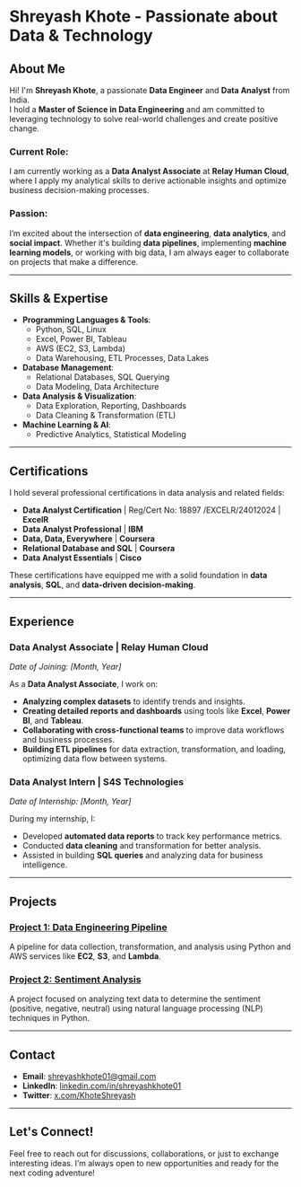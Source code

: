 # Shreyash Khote - Passionate about Data & Technology

## About Me
Hi! I'm **Shreyash Khote**, a passionate **Data Engineer** and **Data Analyst** from India.  
I hold a **Master of Science in Data Engineering** and am committed to leveraging technology to solve real-world challenges and create positive change.

### Current Role:
I am currently working as a **Data Analyst Associate** at **Relay Human Cloud**, where I apply my analytical skills to derive actionable insights and optimize business decision-making processes.

### Passion:
I’m excited about the intersection of **data engineering**, **data analytics**, and **social impact**. Whether it's building **data pipelines**, implementing **machine learning models**, or working with big data, I am always eager to collaborate on projects that make a difference.

---

## Skills & Expertise
- **Programming Languages & Tools**:
  - Python, SQL, Linux
  - Excel, Power BI, Tableau
  - AWS (EC2, S3, Lambda)
  - Data Warehousing, ETL Processes, Data Lakes
- **Database Management**:
  - Relational Databases, SQL Querying
  - Data Modeling, Data Architecture
- **Data Analysis & Visualization**:
  - Data Exploration, Reporting, Dashboards
  - Data Cleaning & Transformation (ETL)
- **Machine Learning & AI**:
  - Predictive Analytics, Statistical Modeling

---

## Certifications

I hold several professional certifications in data analysis and related fields:

- **Data Analyst Certification** | Reg/Cert No: 18897 /EXCELR/24012024 | **ExcelR**
- **Data Analyst Professional** | **IBM**
- **Data, Data, Everywhere** | **Coursera**
- **Relational Database and SQL** | **Coursera**
- **Data Analyst Essentials** | **Cisco**

These certifications have equipped me with a solid foundation in **data analysis**, **SQL**, and **data-driven decision-making**.

---

## Experience

### Data Analyst Associate | **Relay Human Cloud**
*Date of Joining: [Month, Year]*

As a **Data Analyst Associate**, I work on:
- **Analyzing complex datasets** to identify trends and insights.
- **Creating detailed reports and dashboards** using tools like **Excel**, **Power BI**, and **Tableau**.
- **Collaborating with cross-functional teams** to improve data workflows and business processes.
- **Building ETL pipelines** for data extraction, transformation, and loading, optimizing data flow between systems.

### Data Analyst Intern | **S4S Technologies**
*Date of Internship: [Month, Year]*

During my internship, I:
- Developed **automated data reports** to track key performance metrics.
- Conducted **data cleaning** and transformation for better analysis.
- Assisted in building **SQL queries** and analyzing data for business intelligence.

---

## Projects

### [Project 1: Data Engineering Pipeline]([https://github.com/yourusername/project1](https://github.com/Shreyas-kh/Olist-E-commerce-Platform-Analysis-))
A pipeline for data collection, transformation, and analysis using Python and AWS services like **EC2**, **S3**, and **Lambda**.

### [Project 2: Sentiment Analysis]([https://github.com/your-username/sentiment-analysis](https://github.com/users/Shreyas-kh/projects/1))
A project focused on analyzing text data to determine the sentiment (positive, negative, neutral) using natural language processing (NLP) techniques in Python.

---

## Contact

- **Email**: [shreyashkhote01@gmail.com](mailto:shreyashkhote01@gmail.com)
- **LinkedIn**: [linkedin.com/in/shreyashkhote01](https://www.linkedin.com/in/shreyashkhote01)
- **Twitter**: [x.com/KhoteShreyash](https://x.com/KhoteShreyash)

---

## Let's Connect!

Feel free to reach out for discussions, collaborations, or just to exchange interesting ideas. I’m always open to new opportunities and ready for the next coding adventure!
